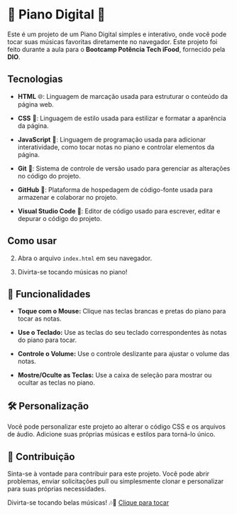 # 🎹 Piano Digital 🎵

Este é um projeto de um Piano Digital simples e interativo, onde você pode tocar suas músicas favoritas diretamente no navegador. Este  projeto foi feito durante a aula para o  **Bootcamp Potência Tech iFood**, fornecido pela **DIO**.

## Tecnologias

- **HTML** 🌐: Linguagem de marcação usada para estruturar o conteúdo da página web.

- **CSS** 🎨: Linguagem de estilo usada para estilizar e formatar a aparência da página.

- **JavaScript** 🚀: Linguagem de programação usada para adicionar interatividade, como tocar notas no piano e controlar elementos da página.

- **Git** 🐙: Sistema de controle de versão usado para gerenciar as alterações no código do projeto.

- **GitHub** 💼: Plataforma de hospedagem de código-fonte usada para armazenar e colaborar no projeto.

- **Visual Studio Code** 🧰: Editor de código usado para escrever, editar e depurar o código do projeto.

## Como usar
2. Abra o arquivo `index.html` em seu navegador.

3. Divirta-se tocando músicas no piano!

## 🎵 Funcionalidades

- **Toque com o Mouse:** Clique nas teclas brancas e pretas do piano para tocar as notas.

- **Use o Teclado:** Use as teclas do seu teclado correspondentes às notas do piano para tocar.

- **Controle o Volume:** Use o controle deslizante para ajustar o volume das notas.

- **Mostre/Oculte as Teclas:** Use a caixa de seleção para mostrar ou ocultar as teclas no piano.

## 🛠️ Personalização

Você pode personalizar este projeto ao alterar o código CSS e os arquivos de áudio. Adicione suas próprias músicas e estilos para torná-lo único.

## 🙏 Contribuição

Sinta-se à vontade para contribuir para este projeto. Você pode abrir problemas, enviar solicitações pull ou simplesmente clonar e personalizar para suas próprias necessidades.

Divirta-se tocando belas músicas! 🎶🎹
[Clique para tocar](https://striderry.github.io/piano-digital/)
